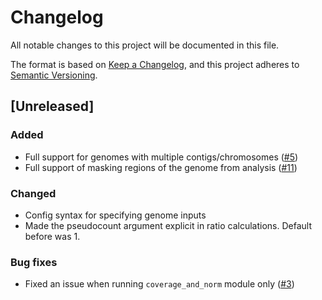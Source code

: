 # Changelog

All notable changes to this project will be documented in this file.

The format is based on [Keep a Changelog](https://keepachangelog.com/en/1.0.0/),
and this project adheres to [Semantic Versioning](https://semver.org/spec/v2.0.0.html).

## [Unreleased]

### Added
- Full support for genomes with multiple contigs/chromosomes ([#5](https://github.com/mikewolfe/ChIPseq_pipeline/issues/5))
- Full support of masking regions of the genome from analysis ([#11](https://github.com/mikewolfe/ChIPseq_pipeline/issues/11))

### Changed
- Config syntax for specifying genome inputs
- Made the pseudocount argument explicit in ratio calculations. Default before was 1.

### Bug fixes
- Fixed an issue when running `coverage_and_norm` module only ([#3](https://github.com/mikewolfe/ChIPseq_pipeline/issues/3))

